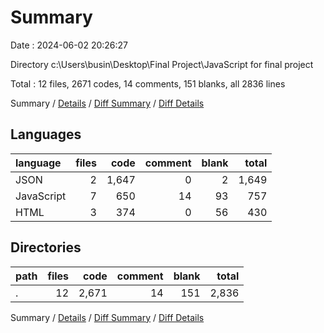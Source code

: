 # Summary

Date : 2024-06-02 20:26:27

Directory c:\\Users\\busin\\Desktop\\Final Project\\JavaScript for final project

Total : 12 files,  2671 codes, 14 comments, 151 blanks, all 2836 lines

Summary / [Details](details.md) / [Diff Summary](diff.md) / [Diff Details](diff-details.md)

## Languages
| language | files | code | comment | blank | total |
| :--- | ---: | ---: | ---: | ---: | ---: |
| JSON | 2 | 1,647 | 0 | 2 | 1,649 |
| JavaScript | 7 | 650 | 14 | 93 | 757 |
| HTML | 3 | 374 | 0 | 56 | 430 |

## Directories
| path | files | code | comment | blank | total |
| :--- | ---: | ---: | ---: | ---: | ---: |
| . | 12 | 2,671 | 14 | 151 | 2,836 |

Summary / [Details](details.md) / [Diff Summary](diff.md) / [Diff Details](diff-details.md)